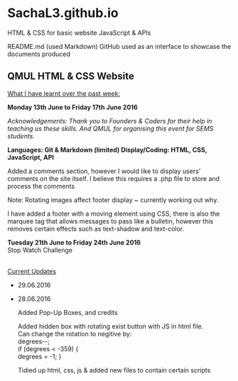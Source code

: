 # SachaL3.github.io #
HTML & CSS for basic website
JavaScript & APIs

README.md (used Markdown)
GitHub used as an interface to showcase the documents produced

## QMUL HTML & CSS Website ##

<u>What I have learnt over the past week:</u>

<b>Monday 13th June to Friday 17th June 2016</b>

<i>Acknowledgements: Thank you to Founders & Coders for their help in teaching us these skills. And QMUL for organising this event for SEMS students.</i>

<b>Languages: Git & Markdown (limited)
Display/Coding: HTML, CSS, JavaScript, API</b>

Added a comments section, however I would like to display users' comments on the site itself. I believe this requires a .php file to store and process the comments

Note: Rotating images affect footer display ~ currently working out why.

I have added a footer with a moving element using CSS, there is also the marquee tag that allows messages to pass like a bulletin, however this removes certain effects such as text-shadow and text-color.


<b>Tuesday 21th June to Friday 24th June 2016</b>
<br>Stop Watch Challenge

<br><u>Current Updates</u><br>
<ul>
	<li>29.06.2016
	<p></p>
	</li>
	<li>28.06.2016
	<p>Added Pop-Up Boxes, and credits</p> 
	Added hidden box with rotating exist button with JS in html file.<br>Can change the rotation to negitive by:
	<br>degrees--;<br>if (degrees < -359) {<br>degrees = -1; }
	<p> Tidied up html, css, js & added new files to contain certain scripts</p></li>

</ul>